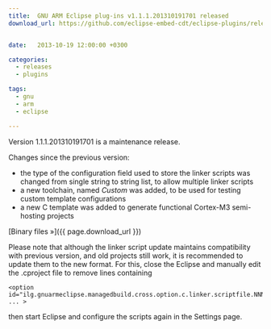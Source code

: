 ```yaml
---
title:  GNU ARM Eclipse plug-ins v1.1.1.201310191701 released
download_url: https://github.com/eclipse-embed-cdt/eclipse-plugins/releases/tag/v1.1.1-201310191701


date:   2013-10-19 12:00:00 +0300

categories:
  - releases
  - plugins

tags:
  - gnu
  - arm
  - eclipse

---
```


Version 1.1.1.201310191701 is a maintenance release.

Changes since the previous version:

- the type of the configuration field used to store the linker scripts was changed from single string to string list, to allow multiple linker scripts
- a new toolchain, named _Custom_ was added, to be used for testing custom template configurations
- a new C template was added to generate functional Cortex-M3 semi-hosting projects

[Binary files »]({{ page.download_url }})

Please note that although the linker script update maintains compatibility with previous version, and old projects still work, it is recommended to update them to the new format. For this, close the Eclipse and manually edit the .cproject file to remove lines containing

	<option id="ilg.gnuarmeclipse.managedbuild.cross.option.c.linker.scriptfile.NNNNNNN" ... >

then start Eclipse and configure the scripts again in the Settings page.
